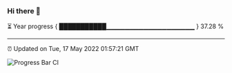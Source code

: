 ### Hi there 👋

⏳ Year progress { ███████████▁▁▁▁▁▁▁▁▁▁▁▁▁▁▁▁▁▁▁ } 37.28 %

---

⏰ Updated on Tue, 17 May 2022 01:57:21 GMT

![Progress Bar CI](https://github.com/ZhaoGui/ZhaoGui/workflows/Progress%20Bar%20CI/badge.svg)
